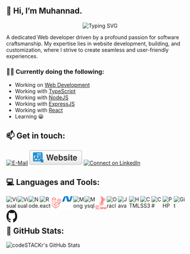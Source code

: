 <!---- 👋 Hi, I’m @muhannadsalkini
- 👀 I’m interested in ...
- 🌱 I’m currently learning ...
- 💞️ I’m looking to collaborate on ...
- 📫 How to reach me ...


muhannadsalkini/muhannadsalkini is a ✨ special ✨ repository because its `README.md` (this file) appears on your GitHub profile.
You can click the Preview link to take a look at your changes.
--->

## 👋 Hi, I’m Muhannad.

<p align="center">
<img style="vertical-align:middle" src="https://readme-typing-svg.herokuapp.com?font=Fira+Code&duration=2000&center=true&vCenter=true&pause=800&width=220&height=30&lines=Web+Developer;Mobile+Developer;Software+Developer" alt="Typing SVG"/>
</p>

<p>A dedicated Web developer driven by a profound passion for software craftsmanship. My expertise lies in website development, building, and customization, where I strive to create seamless and user-friendly experiences.</p>


### 👨‍💻 Currently doing the following: 
- Working on [Web Development](/)
- Working with [TypeScript](https://github.com/topics/al-language)
- Working with [NodeJS](https://github.com/topics/al-language)
- Working with [ExpressJS](https://github.com/topics/al-language)
- Working with [React](https://react.dev/)
- Learning 😀

<!--- - Working with [Dynamics AL](https://github.com/topics/al-language)
- Working with [Android](https://github.com/topics/al-language)
- Working with [PHP](https://github.com/topics/android)
- learing everythings 😀 -->


## 📫 Get in touch: 
[![E-Mail](https://img.shields.io/badge/--email?label=E-mail&logo=microsoft-outlook&style=social)](mailto:mohanad.salkini@gmail.com)
[![Website](./--website.svg)](https://muhannad.salkini.me)
[![Connect on LinkedIn](https://img.shields.io/badge/--linkedin?label=LinkedIn&logo=LinkedIn&style=social)](https://www.linkedin.com/in/muhannad-salkini-1971751a5)
<!--[![Instagram](https://img.shields.io/badge/--email?label=Instagram&logo=Instagram&style=social)](https://www.instagram.com/muhannad.salkini)-->


## 💻 Languages and Tools:
<div>
  <img align="left" alt="Visual Studio Code" width="30px" height="36px" src="https://cdn.jsdelivr.net/gh/devicons/devicon/icons/vscode/vscode-original.svg"/>
  <img align="left" alt="Visual Studio" width="30px" height="36px" src="https://visualstudio.microsoft.com/wp-content/uploads/2021/10/Product-Icon.svg"/>
  <img align="left" alt="Node.js" width="30px" height="36px" src="https://cdn.jsdelivr.net/gh/devicons/devicon/icons/nodejs/nodejs-original.svg"/>
  <img align="left" alt="React" width="30px" height="36px" src="https://cdn.jsdelivr.net/gh/devicons/devicon/icons/react/react-original.svg"/>
  <img align="left" alt="laravel" width="30px" height="36px" src="https://raw.githubusercontent.com/github/explore/56a826d05cf762b2b50ecbe7d492a839b04f3fbf/topics/laravel/laravel.png"  />
  <img align="left" alt=".net" width="30px" height="36px" src="./net.svg"  />
  <img align="left" alt="MongoDB" width="30px" height="36px" src="https://cdn.jsdelivr.net/npm/simple-icons@10.1.0/icons/mongodb.svg"/>
  <img align="left" alt="Mysql" width="30px" height="36px" src="https://cdn.jsdelivr.net/gh/devicons/devicon/icons/mysql/mysql-original-wordmark.svg"/>
  <img align="left" alt="MSsql" width="30px" height="36px" src="./microsoftsqlserver-plain-wordmark.svg"/>
  <img align="left" alt="Oracle" width="30px" height="36px" src="https://cdn.jsdelivr.net/gh/devicons/devicon/icons/oracle/oracle-original.svg"/>
  <img align="left" alt="JavaScript" width="30px" height="36px" src="https://cdn.jsdelivr.net/gh/devicons/devicon/icons/javascript/javascript-original.svg" />
  <img align="left" alt="HTML5" width="30px" height="36px" src="https://cdn.jsdelivr.net/gh/devicons/devicon/icons/html5/html5-original.svg"/>
  <img align="left" alt="CSS3" width="30px" height="36px" src="https://cdn.jsdelivr.net/gh/devicons/devicon/icons/css3/css3-original.svg"/>
  <!--<img align="left" alt="Tailwind" width="30px" height="36px" src="https://cdn.jsdelivr.net/gh/devicons/devicon/icons/tailwindcss/tailwindcss-plain.svg"/>-->
  <img align="left" alt="C#" width="30px" height="36px" src="https://cdn.cdnlogo.com/logos/c/27/c.svg"/>
  <img align="left" alt="PHP" width="30px" height="36px" src="https://pngimg.com/uploads/php/php_PNG25.png"/>
  <img align="left" alt="Git" width="30px" height="36px" src="https://cdn.jsdelivr.net/gh/devicons/devicon/icons/git/git-original.svg"/>
  <img align="left" alt="Githup" width="30px" height="36px" src="./github-original.svg"/>
</div>

<br />
<br />
<br />


## 👾 GitHub Stats:
<img align="left" alt="codeSTACKr's GitHub Stats" src="https://github-readme-stats-two-xi-87.vercel.app/api?username=muhannadsalkini&&show_icons=true&hide_border=false&title_color=ff652f&icon_color=FFE400&bg_color=09131B&text_color=ffffff&border_color=0c1a25" />

<!--[![Website](https://img.shields.io/badge/--email?label=website&logo=&style=social)](https://muhannad.salkini.me)
[![Twitter](https://img.shields.io/badge/--email?label=Twitter&logo=&style=social)](https://twitter.com/muhannadsalkini)
[![Instagram](https://img.shields.io/badge/--email?label=Instagram&logo=&style=social)](https://www.instagram.com/muhannad.salkini)
[![LinkedIn](https://img.shields.io/badge/--email?label=LinkedIn&logo=&style=social)](https://linkedin.com/in/muhannad-salkini-1971751a5)-->


[website]: https://muhannad.salkini.me
[linkedin]: https://linkedin.com/in/muhannad-salkini-1971751a5
[instagram]: https://www.instagram.com/muhannad.salkini
[twitter]: https://twitter.com/muhannadsalkini
<!--[facebook]: https://www.facebook.com/muhannadsalkini02/-->
[youtube]: https://www.youtube.com/@muhannad.salkini



